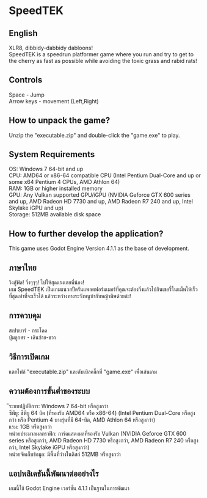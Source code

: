 # SpeedTEK

## English

XLR8, dibbidy-dabbidy dabloons!\
SpeedTEK is a speedrun platformer game where you run and try to get to the cherry as fast as possible while avoiding the toxic grass and rabid rats!

## Controls

Space - Jump\
Arrow keys - movement (Left,Right)

## How to unpack the game?

Unzip the "executable.zip" and double-click the "game.exe" to play.

## System Requirements

OS: Windows 7 64-bit and up\
CPU: AMD64 or x86-64 compatible CPU (Intel Pentium Dual-Core and up or some x64 Pentium 4 CPUs, AMD Athlon 64)\
RAM: 1GB or higher installed memory\
GPU: Any Vulkan supported GPU/iGPU (NVIDIA Geforce GTX 600 series and up, AMD Radeon HD 7730 and up, AMD Radeon R7 240 and up, Intel Skylake iGPU and up)\
Storage: 512MB available disk space

## How to further develop the application?

This game uses Godot Engine Version 4.1.1 as the base of development.

## ภาษาไทย

วิงสู้ฟัด! วิ่งๆๆๆ! ไปให้สุดแรงเลยพี่น้อง!\
เกม SpeedTEK เป็นเกมแนวสปีดรันแพลตฟอร์มเมอร์ที่คุณจะต้องวิ่งแล้วไปกินเชอรี่ในแม็พให้เร็วที่สุดเท่าที่จะเร็วได้ แล้วระหว่างทางระวังหนูบ้ากับหญ้าพิษด้วยล่ะ!

## การควบคุม

สเปซบาร์ - กระโดด\
ปุ่มลูกศร - เดินซ้าย-ขวา

## วิธีการเปิดเกม

แตกไฟล์ "executable.zip" และดับเบิลคลิ๊กที่ "game.exe" เพื่อเล่นเกม

## ความต้องการขั้นต่ำของระบบ

ีระบบปฏิบัติการ: Windows 7 64-bit หรือสูงกว่า\
ซีพียู: ซีพียู 64 บิต (ที่รองรับ AMD64 หรือ x86-64) (Intel Pentium Dual-Core หรือสูงกว่า หรือ Pentium 4 บางรุ่นที่มี 64-บิต, AMD Athlon 64 หรือสูงกว่า)\
แรม: 1GB หรือสูงกว่า\
หน่วยประมวลผลกราฟิก: การ์ดแสดงผลที่รองรับ Vulkan (NVIDIA Geforce GTX 600 series หรือสูงกว่า, AMD Radeon HD 7730 หรือสูงกว่า, AMD Radeon R7 240 หรือสูงกว่า, Intel Skylake iGPU หรือสูงกว่า)\
หน่วยจัดเก็บข้อมูล: มีพื้นที่ว่างในดิสก์ 512MB หรือสูงกว่า

## แอปพลิเคชันนี้พัฒนาต่ออย่างไร

เกมนี้ใช้ Godot Engine เวอร์ชั่น 4.1.1 เป็นฐานในการพัฒนา

